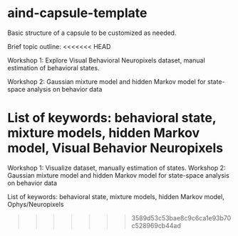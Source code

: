 # aind-capsule-template

Basic structure of a capsule to be customized as needed.

Brief topic outline: 
<<<<<<< HEAD

Workshop 1: Explore Visual Behavioral Neuropixels dataset, manual estimation of behavioral states. 

Workshop 2: Gaussian mixture model and hidden Markov model for state-space analysis on behavior data 

List of keywords: behavioral state, mixture models, hidden Markov model,  Visual Behavior Neuropixels
=======
Workshop 1: Visualize dataset, manually estimation of states. 
Workshop 2: Gaussian mixture model and hidden Markov model for state-space analysis on behavior data 


List of keywords: behavioral state, mixture models, hidden Markov model,  Ophys/Neuropixels
>>>>>>> 3589d53c53bae8c9c6ca1e93b70c528969cb44ad
